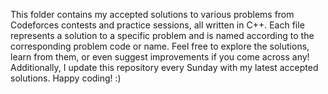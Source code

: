 This folder contains my accepted solutions to various problems from Codeforces contests and practice sessions, all written in C++. Each file represents a solution to a specific problem and is named according to the corresponding problem code or name. Feel free to explore the solutions, learn from them, or even suggest improvements if you come across any! Additionally, I update this repository every Sunday with my latest accepted solutions. Happy coding! :)
